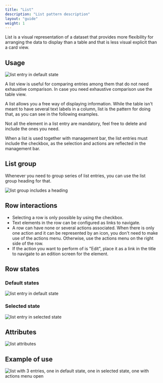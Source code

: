 ```yaml
---
title: "List"
description: "List pattern description"
layout: "guide"
weight: 1
---
```


List is a visual representation of a dataset that provides more flexibility for arranging the data to display than a table and that is less visual explicit than a card view.

## Usage

![list entry in default state](/images/listItem.png)

A list view is useful for comparing entries among them that do not need exhaustive comparison. In case you need exhaustive comparison use the table view.

A list allows you a free way of displaying information. While the table isn't meant to have several text labels in a column, list is the pattern for doing that, as you can see in the following examples.

Not all the element in a list entry are mandatory, feel free to delete and include the ones you need.

When a list is used together with management bar, the list entries must include the checkbox, as the selection and actions are reflected in the management bar.

## List group

Whenever you need to group series of list entries, you can use the list group heading for that.

![list group includes a heading](/images/listGroup.png)

## Row interactions

* Selecting a row is only possible by using the checkbox.
* Text elements in the row can be configured as links to navigate.
* A row can have none or several actions associated. When there is only one action and it can be represented by an icon, you don't need to make use of the actions menu. Otherwise, use the actions menu on the right side of the row.
* If the action you want to perform of is "Edit", place it as a link in the title to navigate to an edition screen for the element.

## Row states

### Default states

![list entry in default state](/images/listItem.png)

### Selected state

![list entry in selected state](/images/listSelected.png)

## Attributes

![list attributes](/images/listAttributes.png)

## Example of use

![list with 3 entries, one in default state, one in selected state, one with actions menu open](/images/listExample.png)
